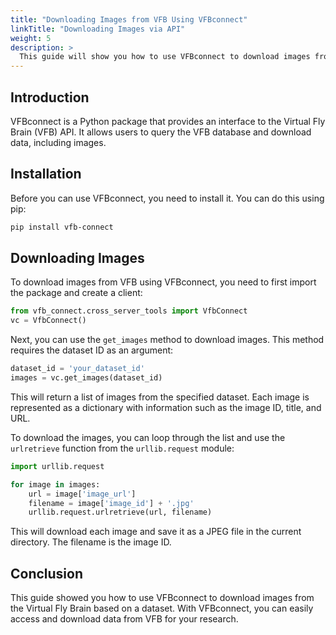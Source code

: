 ```yaml
---
title: "Downloading Images from VFB Using VFBconnect"
linkTitle: "Downloading Images via API"
weight: 5
description: >
  This guide will show you how to use VFBconnect to download images from the Virtual Fly Brain (VFB) based on a dataset.
---
```


## Introduction

VFBconnect is a Python package that provides an interface to the Virtual Fly Brain (VFB) API. It allows users to query the VFB database and download data, including images.

## Installation

Before you can use VFBconnect, you need to install it. You can do this using pip:

```bash
pip install vfb-connect
```

## Downloading Images

To download images from VFB using VFBconnect, you need to first import the package and create a client:

```python
from vfb_connect.cross_server_tools import VfbConnect
vc = VfbConnect()
```

Next, you can use the `get_images` method to download images. This method requires the dataset ID as an argument:

```python
dataset_id = 'your_dataset_id'
images = vc.get_images(dataset_id)
```

This will return a list of images from the specified dataset. Each image is represented as a dictionary with information such as the image ID, title, and URL.

To download the images, you can loop through the list and use the `urlretrieve` function from the `urllib.request` module:

```python
import urllib.request

for image in images:
    url = image['image_url']
    filename = image['image_id'] + '.jpg'
    urllib.request.urlretrieve(url, filename)
```

This will download each image and save it as a JPEG file in the current directory. The filename is the image ID.

## Conclusion

This guide showed you how to use VFBconnect to download images from the Virtual Fly Brain based on a dataset. With VFBconnect, you can easily access and download data from VFB for your research.
